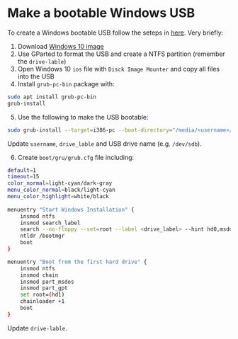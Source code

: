 # Make a bootable Windows USB
To create a Windows bootable USB follow the seteps in [here](https://www.onetransistor.eu/2014/09/make-bootable-windows-usb-from-ubuntu.html?m=1). 
Very briefly:
1. Download [Windows 10 image](https://www.microsoft.com/en-us/software-download/windows10ISO)
2. Use GParted to format the USB and create a NTFS partition (remember the `drive-lable`)
3. Open Windows 10 `ios` file with `Disck Image Mounter` and copy all files into the USB
4. Install `grub-pc-bin` package with:
```bash
sudo apt install grub-pc-bin
grub-install
```
5. Use the following to make the USB bootable:
```bash
sudo grub-install --target=i386-pc --boot-directory="/media/<username>/<drive_label>/boot" /dev/<sdX>
```
Update `username`, `drive_lable` and USB drive name (e.g. `/dev/sdb`).

6. Create `boot/gru/grub.cfg` file including:
```bash
default=1  
timeout=15
color_normal=light-cyan/dark-gray
menu_color_normal=black/light-cyan
menu_color_highlight=white/black
 
menuentry "Start Windows Installation" {
    insmod ntfs
    insmod search_label
    search --no-floppy --set=root --label <drive_label> --hint hd0,msdos1
    ntldr /bootmgr
    boot
}

menuentry "Boot from the first hard drive" {
    insmod ntfs
    insmod chain
    insmod part_msdos
    insmod part_gpt
    set root=(hd1)
    chainloader +1
    boot
}
```
Update `drive-lable`.
